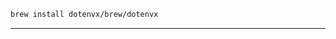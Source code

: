 ```bash
brew install dotenvx/brew/dotenvx
```
---

<!-- project_table_start -->
<!-- project_table_end -->
